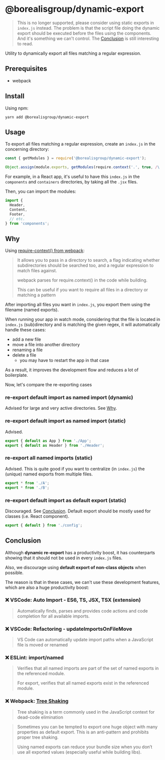 # @borealisgroup/dynamic-export

> This is no longer supported, please consider using static exports in `index.js` instead. The problem is that the script file doing the dynamic export should be executed before the files using the components. And it's something we can't control. The [Conclusion](#Conclusion) is still interesting to read.

Utility to dynamically export all files matching a regular expression.

## Prerequisites

- webpack

## Install

Using npm:

```
yarn add @borealisgroup/dynamic-export
```

## Usage

To export all files matching a regular expression, create an `index.js` in the concerning directory:

```js
const { getModules } = require('@borealisgroup/dynamic-export');

Object.assign(module.exports, getModules(require.context('.', true, /\.jsx$/)));
```

For example, in a React app, it's useful to have this `index.js` in the `components` and `containers` directories, by taking all the `.jsx` files.

Then, you can import the modules:

<!-- TODO - in example -->

```js
import {
  Header,
  Content,
  Footer,
  // etc.
} from 'components';
```

## Why

Using [require-context() from webpack](https://webpack.js.org/guides/dependency-management/#require-context):

> It allows you to pass in a directory to search, a flag indicating whether subdirectories should be searched too, and a regular expression to match files against.
>
> webpack parses for require.context() in the code while building.
>
> This can be useful if you want to require all files in a directory or matching a pattern

After importing all files you want in `index.js`, you export them using the filename (named exports).

When running your app in watch mode, considering that the file is located in `index.js` (sub)directory and is matching the given regex, it will automatically handle these cases:

- add a new file
- move a file into another directory
- renaming a file
- delete a file
  - you may have to restart the app in that case

As a result, it improves the development flow and reduces a lot of boilerplate.

Now, let's compare the re-exporting cases

### re-export default import as named import (dynamic)

Advised for large and very active directories. See [Why](#Why).

### re-export default import as named import (static)

Advised.

```js
export { default as App } from './App';
export { default as Header } from './Header';
```

### re-export all named imports (static)

Advised. This is quite good if you want to centralize (in `index.js`) the (unique) named exports from multiple files.

```js
export * from './A';
export * from './B';
```

### re-export default import as default export (static)

Discouraged. See [Conclusion](#Conclusion). Default export should be mostly used for classes (i.e. React component).

```js
export { default } from './config';
```

## Conclusion

Although **dynamic re-export** has a productivity boost, it has counterparts showing that it should not be used in every `index.js` files.

Also, we discourage using **default export of non-class objects** when possible.

The reason is that in these cases, we can't use these development features, which are also a huge productivity boost:

### ❌ VSCode: Auto Import - ES6, TS, JSX, TSX (extension)

> Automatically finds, parses and provides code actions and code completion for all available imports.

### ❌ VSCode: Refactoring - updateImportsOnFileMove

> VS Code can automatically update import paths when a JavaScript file is moved or renamed

### ❌ ESLint: import/named

> Verifies that all named imports are part of the set of named exports in the referenced module.
>
> For export, verifies that all named exports exist in the referenced module.

### ❌ Webpack: [Tree Shaking](https://webpack.js.org/guides/tree-shaking/)

> Tree shaking is a term commonly used in the JavaScript context for dead-code elimination

> Sometimes you can be tempted to export one huge object with many properties as default export. This is an anti-pattern and prohibits proper tree shaking.
>
> Using named exports can reduce your bundle size when you don’t use all exported values (especially useful while building libs).
